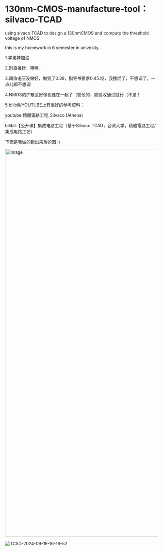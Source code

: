 # 130nm-CMOS-manufacture-tool：silvaco-TCAD
using sivaco TCAD to design a 130nmCMOS and compute the threshold voltage of NMOS

this is my homework in 6 semester in univesity.

1.学弟妹加油.

2.别直接抄，嘻嘻.

3.阈值电压没做好，做到了0.38，指导书要求0.45.哎，我摆烂了，不想调了，一点儿都不想调

4.NMOS的扩散区好像也连在一起了（管他的，能验收通过就行（不是！

5.bilibili/YOUTUBE上有很好的参考资料：

  youtube:積體電路工程_Silvaco (Athena)

  bilibili【公开课】集成电路工程（基于Silvaco TCAD，台湾大学，積體電路工程/集成电路工艺）

  下面是我做的跑出来后的图  :)

<img width="1279" alt="image" src="https://github.com/TobiasWu2003/130nm-CMOS-manufacture-tool-silvaco-TCAD/assets/135199627/2bde812d-0df8-4b95-aa0a-61736923ff74">

![TCAD-2024-06-19-16-16-52](https://github.com/TobiasWu2003/130nm-CMOS-manufacture-tool-silvaco-TCAD/assets/135199627/95f241a5-1efd-4455-b27e-3b29714e6fb0)

